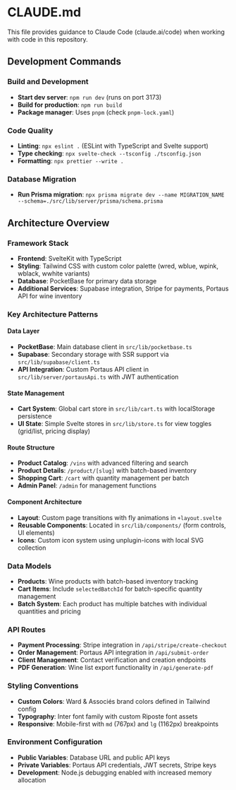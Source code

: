 # CLAUDE.md

This file provides guidance to Claude Code (claude.ai/code) when working with code in this repository.

## Development Commands

### Build and Development
- **Start dev server**: `npm run dev` (runs on port 3173)
- **Build for production**: `npm run build`
- **Package manager**: Uses `pnpm` (check `pnpm-lock.yaml`)

### Code Quality
- **Linting**: `npx eslint .` (ESLint with TypeScript and Svelte support)
- **Type checking**: `npx svelte-check --tsconfig ./tsconfig.json`
- **Formatting**: `npx prettier --write .`

### Database Migration
- **Run Prisma migration**: `npx prisma migrate dev --name MIGRATION_NAME --schema=./src/lib/server/prisma/schema.prisma`

## Architecture Overview

### Framework Stack
- **Frontend**: SvelteKit with TypeScript
- **Styling**: Tailwind CSS with custom color palette (wred, wblue, wpink, wblack, wwhite variants)
- **Database**: PocketBase for primary data storage
- **Additional Services**: Supabase integration, Stripe for payments, Portaus API for wine inventory

### Key Architecture Patterns

#### Data Layer
- **PocketBase**: Main database client in `src/lib/pocketbase.ts`
- **Supabase**: Secondary storage with SSR support via `src/lib/supabase/client.ts`
- **API Integration**: Custom Portaus API client in `src/lib/server/portausApi.ts` with JWT authentication

#### State Management
- **Cart System**: Global cart store in `src/lib/cart.ts` with localStorage persistence
- **UI State**: Simple Svelte stores in `src/lib/store.ts` for view toggles (grid/list, pricing display)

#### Route Structure
- **Product Catalog**: `/vins` with advanced filtering and search
- **Product Details**: `/product/[slug]` with batch-based inventory
- **Shopping Cart**: `/cart` with quantity management per batch
- **Admin Panel**: `/admin` for management functions

#### Component Architecture
- **Layout**: Custom page transitions with fly animations in `+layout.svelte`
- **Reusable Components**: Located in `src/lib/components/` (form controls, UI elements)
- **Icons**: Custom icon system using unplugin-icons with local SVG collection

### Data Models
- **Products**: Wine products with batch-based inventory tracking
- **Cart Items**: Include `selectedBatchId` for batch-specific quantity management
- **Batch System**: Each product has multiple batches with individual quantities and pricing

### API Routes
- **Payment Processing**: Stripe integration in `/api/stripe/create-checkout`
- **Order Management**: Portaus API integration in `/api/submit-order`
- **Client Management**: Contact verification and creation endpoints
- **PDF Generation**: Wine list export functionality in `/api/generate-pdf`

### Styling Conventions
- **Custom Colors**: Ward & Associés brand colors defined in Tailwind config
- **Typography**: Inter font family with custom Riposte font assets
- **Responsive**: Mobile-first with `md` (767px) and `lg` (1162px) breakpoints

### Environment Configuration
- **Public Variables**: Database URL and public API keys
- **Private Variables**: Portaus API credentials, JWT secrets, Stripe keys
- **Development**: Node.js debugging enabled with increased memory allocation